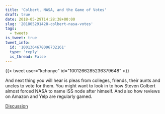 ```yaml
---
title: 'Colbert, NASA, and the Game of Votes'
draft: true
date: 2018-05-29T14:28:38+00:00
slug: '201805291428-colbert-nasa-votes'
tags:
  - tweets
is_tweet: true
tweet_info:
  id: '1001364678096732161'
  type: 'reply'
  is_thread: False
---
```




{{< tweet user="kchonyc" id="1001266285236379648" >}}

And next thing you will hear is pleas from colleges, friends, their aunts and uncles to vote for them. You might want to look in to how Steven Colbert almost forced NASA to name ISS node after himself. And also how reviews on Amazon and Yelp are regularly gamed.

[Discussion](https://x.com/sytelus/status/1001364678096732161)
